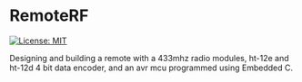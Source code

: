 # RemoteRF
[![License: MIT](https://img.shields.io/badge/License-MIT-yellow.svg)](https://opensource.org/licenses/MIT)


Designing and building a remote with a 433mhz radio modules, ht-12e and ht-12d 4 bit data encoder, and an avr mcu programmed using Embedded C.
